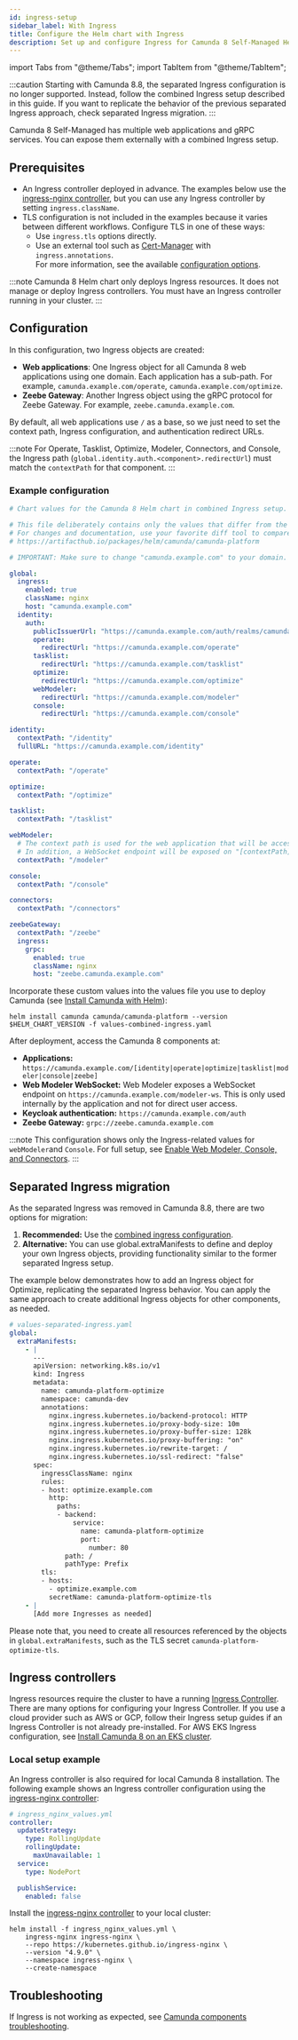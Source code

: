 ```yaml
---
id: ingress-setup
sidebar_label: With Ingress
title: Configure the Helm chart with Ingress
description: Set up and configure Ingress for Camunda 8 Self-Managed Helm deployments.
---
```


import Tabs from "@theme/Tabs";
import TabItem from "@theme/TabItem";

:::caution
Starting with Camunda 8.8, the separated Ingress configuration is no longer supported. Instead, follow the combined Ingress setup described in this guide. If you want to replicate the behavior of the previous separated Ingress approach, check separated Ingress migration.
:::

Camunda 8 Self-Managed has multiple web applications and gRPC services. You can expose them externally with a combined Ingress setup.

## Prerequisites

- An Ingress controller deployed in advance. The examples below use the [ingress-nginx controller](https://github.com/kubernetes/ingress-nginx), but you can use any Ingress controller by setting `ingress.className`.
- TLS configuration is not included in the examples because it varies between different workflows. Configure TLS in one of these ways:
  - Use `ingress.tls` options directly.
  - Use an external tool such as [Cert-Manager](https://github.com/cert-manager/cert-manager) with `ingress.annotations`.  
    For more information, see the available [configuration options](https://artifacthub.io/packages/helm/camunda/camunda-platform#configuration).

:::note
Camunda 8 Helm chart only deploys Ingress resources. It does not manage or deploy Ingress controllers. You must have an Ingress controller running in your cluster.
:::

## Configuration

In this configuration, two Ingress objects are created:

- **Web applications**: One Ingress object for all Camunda 8 web applications using one domain. Each application has a sub-path. For example, `camunda.example.com/operate`, `camunda.example.com/optimize`.
- **Zeebe Gateway**: Another Ingress object using the gRPC protocol for Zeebe Gateway. For example, `zeebe.camunda.example.com`.

By default, all web applications use `/` as a base, so we just need to set the context path, Ingress configuration, and authentication redirect URLs.

:::note
For Operate, Tasklist, Optimize, Modeler, Connectors, and Console, the Ingress path (`global.identity.auth.<component>.redirectUrl`) must match the `contextPath` for that component.
:::

### Example configuration

```yaml
# Chart values for the Camunda 8 Helm chart in combined Ingress setup.

# This file deliberately contains only the values that differ from the defaults.
# For changes and documentation, use your favorite diff tool to compare it with:
# https://artifacthub.io/packages/helm/camunda/camunda-platform

# IMPORTANT: Make sure to change "camunda.example.com" to your domain.

global:
  ingress:
    enabled: true
    className: nginx
    host: "camunda.example.com"
  identity:
    auth:
      publicIssuerUrl: "https://camunda.example.com/auth/realms/camunda-platform"
      operate:
        redirectUrl: "https://camunda.example.com/operate"
      tasklist:
        redirectUrl: "https://camunda.example.com/tasklist"
      optimize:
        redirectUrl: "https://camunda.example.com/optimize"
      webModeler:
        redirectUrl: "https://camunda.example.com/modeler"
      console:
        redirectUrl: "https://camunda.example.com/console"

identity:
  contextPath: "/identity"
  fullURL: "https://camunda.example.com/identity"

operate:
  contextPath: "/operate"

optimize:
  contextPath: "/optimize"

tasklist:
  contextPath: "/tasklist"

webModeler:
  # The context path is used for the web application that will be accessed by users in the browser.
  # In addition, a WebSocket endpoint will be exposed on "[contextPath]-ws", e.g. "/modeler-ws".
  contextPath: "/modeler"

console:
  contextPath: "/console"

connectors:
  contextPath: "/connectors"

zeebeGateway:
  contextPath: "/zeebe"
  ingress:
    grpc:
      enabled: true
      className: nginx
      host: "zeebe.camunda.example.com"
```

Incorporate these custom values into the values file you use to deploy Camunda (see [Install Camunda with Helm](/self-managed/deployment/helm/install/quick-install.md)):

```shell
helm install camunda camunda/camunda-platform --version $HELM_CHART_VERSION -f values-combined-ingress.yaml
```

After deployment, access the Camunda 8 components at:

- **Applications:** `https://camunda.example.com/[identity|operate|optimize|tasklist|modeler|console|zeebe]`
- **Web Modeler WebSocket:** Web Modeler exposes a WebSocket endpoint on `https://camunda.example.com/modeler-ws`. This is only used internally by the application and not for direct user access.
- **Keycloak authentication:** `https://camunda.example.com/auth`
- **Zeebe Gateway:** `grpc://zeebe.camunda.example.com`

:::note
This configuration shows only the Ingress-related values for `webModeler`and `Console`. For full setup, see [Enable Web Modeler, Console, and Connectors](/self-managed/deployment/helm/configure/web-modeler-console-connectors.md).
:::

## Separated Ingress migration

As the separated Ingress was removed in Camunda 8.8, there are two options for migration:
1. **Recommended:** Use the [combined ingress configuration](#configuration). 
2. **Alternative:** You can use global.extraManifests to define and deploy your own Ingress objects, providing functionality similar to the former separated Ingress setup.

The example below demonstrates how to add an Ingress object for Optimize, replicating the separated Ingress behavior. You can apply the same approach to create additional Ingress objects for other components, as needed.

```yaml
# values-separated-ingress.yaml
global:
  extraManifests:
    - |
      ---
      apiVersion: networking.k8s.io/v1
      kind: Ingress
      metadata:
        name: camunda-platform-optimize
        namespace: camunda-dev
        annotations:
          nginx.ingress.kubernetes.io/backend-protocol: HTTP
          nginx.ingress.kubernetes.io/proxy-body-size: 10m
          nginx.ingress.kubernetes.io/proxy-buffer-size: 128k
          nginx.ingress.kubernetes.io/proxy-buffering: "on"
          nginx.ingress.kubernetes.io/rewrite-target: /
          nginx.ingress.kubernetes.io/ssl-redirect: "false"
      spec:
        ingressClassName: nginx
        rules:
        - host: optimize.example.com
          http:
            paths:
            - backend:
                service:
                  name: camunda-platform-optimize
                  port:
                    number: 80
              path: /
              pathType: Prefix
        tls:
        - hosts:
          - optimize.example.com
          secretName: camunda-platform-optimize-tls
    - |
      [Add more Ingresses as needed]
```

Please note that, you need to create all resources referenced by the objects in `global.extraManifests`, such as the TLS secret `camunda-platform-optimize-tls`.

## Ingress controllers

Ingress resources require the cluster to have a running [Ingress Controller](https://kubernetes.io/docs/concepts/services-networking/ingress-controllers/). There are many options for configuring your Ingress Controller. If you use a cloud provider such as AWS or GCP, follow their Ingress setup guides if an Ingress Controller is not already pre-installed. For AWS EKS Ingress configuration, see [Install Camunda 8 on an EKS cluster](/self-managed/deployment/helm/cloud-providers/amazon/amazon-eks/eks-helm.md).

### Local setup example

An Ingress controller is also required for local Camunda 8 installation. The following example shows an Ingress controller configuration using the [ingress-nginx controller](https://kubernetes.github.io/ingress-nginx/deploy/#bare-metal-clusters/):

```yaml
# ingress_nginx_values.yml
controller:
  updateStrategy:
    type: RollingUpdate
    rollingUpdate:
      maxUnavailable: 1
  service:
    type: NodePort

  publishService:
    enabled: false
```

Install the [ingress-nginx controller](https://github.com/kubernetes/ingress-nginx) to your local cluster:

```shell
helm install -f ingress_nginx_values.yml \
    ingress-nginx ingress-nginx \
    --repo https://kubernetes.github.io/ingress-nginx \
    --version "4.9.0" \
    --namespace ingress-nginx \
    --create-namespace
```

## Troubleshooting

If Ingress is not working as expected, see [Camunda components troubleshooting](self-managed/operational-guides/troubleshooting.md).
